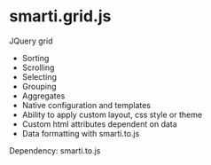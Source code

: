 # smarti.grid.js

JQuery grid

* Sorting
* Scrolling
* Selecting
* Grouping
* Aggregates
* Native configuration and templates
* Ability to apply custom layout, css style or theme
* Custom html attributes dependent on data
* Data formatting with smarti.to.js

Dependency: smarti.to.js
